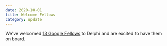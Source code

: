 ```yaml
---
date: 2020-10-01
title: Welcome Fellows
category: update
---
```


We've welcomed [13 Google Fellows](https://www.cmu.edu/news/stories/archives/2020/september/covidcast-google.html) to Delphi and are excited to have them on board.
